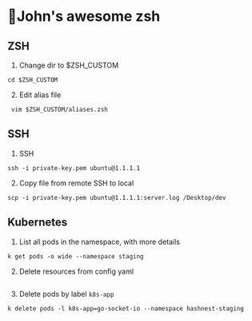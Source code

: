 # 🚀John's awesome zsh

## ZSH
1. Change dir to $ZSH_CUSTOM
```
cd $ZSH_CUSTOM
```
2. Edit alias file
```
 vim $ZSH_CUSTOM/aliases.zsh 
```
## SSH
1. SSH
```
ssh -i private-key.pem ubuntu@1.1.1.1 
```
2. Copy file from remote SSH to local
```
scp -i private-key.pem ubuntu@1.1.1.1:server.log /Desktop/dev
```

## Kubernetes
1. List all pods in the namespace, with more details 
```
k get pods -o wide --namespace staging
```
2. Delete resources from config yaml
```

```
3. Delete pods by label `k8s-app`
```
k delete pods -l k8s-app=go-socket-io --namespace hashnest-staging      
```
